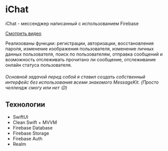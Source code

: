 # iChat
iChat - мессенджер написанный с использованием Firebase

[Смотреть видео](https://youtu.be/zIrpQ1I-BSI)

Реализованы функции: регистрации, авторизации, восстановления пароля, изменение изображения пользователя, изменение личных данных пользователя,
поиск по пользователям, отправка сообщений и возможность отслеживать прочитано ли сообщение, отслеживание онлайн статуса пользователя.

###### Основной задачой перед собой я ставил создать собственный интерфейс без использования всеми знакомого MessageKit. (Просто челлендж смогу или нет 😌)

Технологии
---
+ SwiftUI
+ Clean Swift + MVVM
+ Firebase Database
+ Firebase Storage
+ Firebase Auth
+ Realm
